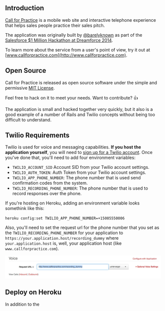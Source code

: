 ## Introduction

[Call for Practice](http://www.callforpractice.com) is a mobile web site and interactive telephone experience that helps sales people practice their sales pitch.

The application was originally built by [@barelyknown](https://twitter.com/barelyknown) as part of the [Salesforce $1 Million Hackathon at Dreamforce 2014](https://developer.salesforce.com/million-dollar-hackathon).

To learn more about the service from a user's point of view, try it out at [www.callforpractice.com](http://www.callforpractice.com).

## Open Source
Call for Practice is released as open source software under the simple and permissive [MIT License](/LICENSE).

Feel free to hack on it to meet your needs. Want to contribute? :thumbsup:

The application is small and hacked together very quickly, but it also is a good example of a number of Rails and Twilio concepts without being too difficult to understand.

## Twilio Requirements
Twilio is used for voice and messaging capabilities. **If you host the application yourself**, you will need to [sign up for a Twilio account](https://www.twilio.com/try-twilio). Once you've done that, you'll need to add four environment variables:

- `TWILIO_ACCOUNT_SID` Account SID from your Twilio account settings.
- `TWILIO_AUTH_TOKEN`: Auth Token from your Twilio account settings.
- `TWILIO_APP_PHONE_NUMBER`: The phone number that is used send confirmation codes from the system.
- `TWILIO_RECORDING_PHONE_NUMBER`: The phone number that is used to record responses over the phone.

If you're hosting on Heroku, adding an environment variable looks somethink like this:

`heroku config:set TWILIO_APP_PHONE_NUMBER=+15005550006`

Also, you'll need to set the request url for the phone number that you set as the `TWILIO_RECORDING_PHONE_NUMBER` for your application to `https://your.application.host/recording_dummy` where `your.application.host` is, well, your application host (like `www.callforpractice.com`).

![twilio request url](public/set_twilio_phone_number.jpg)

## Deploy on Heroku
In addition to the
